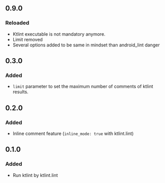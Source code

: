 ## 0.9.0
### Reloaded
- Ktlint executable is not mandatory anymore.
- Limit removed
- Several options added to be same in mindset than android_lint danger

## 0.3.0
### Added
- `limit` parameter to set the maximum number of comments of ktlint results.

## 0.2.0
### Added
- Inline comment feature (`inline_mode: true` with ktlint.lint)

## 0.1.0
### Added
- Run ktlint by ktlint.lint
